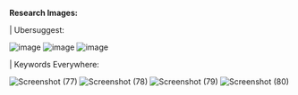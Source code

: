 **Research Images:**

| Ubersuggest:

![image](https://github.com/user-attachments/assets/747053fc-74ab-4b1e-836a-4dae2c7f3b37)
![image](https://github.com/user-attachments/assets/1ffb37d6-a99b-46a2-8320-fa3714b45b10)
![image](https://github.com/user-attachments/assets/f38db454-b1df-488f-a8fc-5ad8ec4b2300)

| Keywords Everywhere:

![Screenshot (77)](https://github.com/user-attachments/assets/cbcf084e-2c1e-44ea-ae99-56461c20d365)
![Screenshot (78)](https://github.com/user-attachments/assets/7e0437c0-ff4c-404c-b8e7-d525c1f31f2e)
![Screenshot (79)](https://github.com/user-attachments/assets/ea3edd1f-f40d-4196-b5ab-b69ae47735ab)
![Screenshot (80)](https://github.com/user-attachments/assets/4b460fa9-ab38-4bae-84ef-646dcf79d195)

